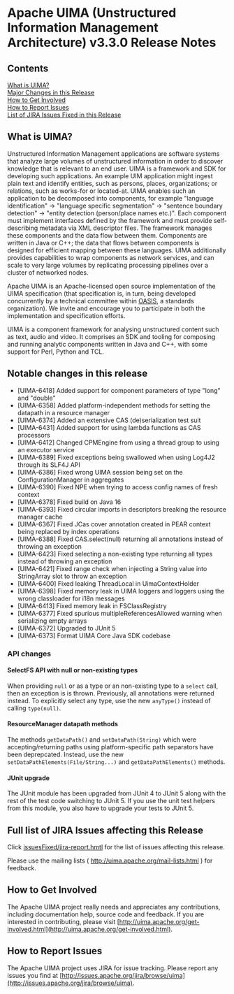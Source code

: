 <!--
***************************************************************
* Licensed to the Apache Software Foundation (ASF) under one
* or more contributor license agreements.  See the NOTICE file
* distributed with this work for additional information
* regarding copyright ownership.  The ASF licenses this file
* to you under the Apache License, Version 2.0 (the
* "License"); you may not use this file except in compliance
* with the License.  You may obtain a copy of the License at
*
*   http://www.apache.org/licenses/LICENSE-2.0
* 
* Unless required by applicable law or agreed to in writing,
* software distributed under the License is distributed on an
* "AS IS" BASIS, WITHOUT WARRANTIES OR CONDITIONS OF ANY
* KIND, either express or implied.  See the License for the
* specific language governing permissions and limitations
* under the License.
***************************************************************
-->
   
# Apache UIMA (Unstructured Information Management Architecture) v3.3.0 Release Notes

## Contents

[What is UIMA?](#what.is.uima)  
[Major Changes in this Release](#major.changes)  
[How to Get Involved](#get.involved)  
[How to Report Issues](#report.issues)  
[List of JIRA Issues Fixed in this Release](#list.issues)  

## <a id="what.is.uima">What is UIMA?</a>

Unstructured Information Management applications are software systems that analyze large volumes of
unstructured information in order to discover knowledge that is relevant to an end user. UIMA is a
framework and SDK for developing such applications. An example UIM application might ingest plain
text and identify entities, such as persons, places, organizations; or relations, such as works-for
or located-at. UIMA enables such an application to be decomposed into components, for example
"language identification" -> "language specific segmentation" -> "sentence boundary detection" ->
"entity detection (person/place names etc.)". Each component must implement interfaces defined by
the framework and must provide self-describing metadata via XML descriptor files. The framework
manages these components and the data flow between them. Components are written in Java or C++; the
data that flows between components is designed for efficient mapping between these languages. UIMA
additionally provides capabilities to wrap components as network services, and can scale to very
large volumes by replicating processing pipelines over a cluster of networked nodes.

Apache UIMA is an Apache-licensed open source implementation of the UIMA specification (that 
specification is, in turn, being developed concurrently by a technical committee within
[OASIS](http://www.oasis-open.org), a standards organization). We invite and encourage you to
participate in both the implementation and specification efforts.

UIMA is a component framework for analysing unstructured content such as text, audio and video. It
comprises an SDK and tooling for composing and running analytic components written in Java and C++,
with some support for Perl, Python and TCL.

## <a id="major.changes">Notable changes in this release</a>

* [UIMA-6418] Added support for component parameters of type "long" and "double" 
* [UIMA-6358] Added platform-independent methods for setting the datapath in a resource manager
* [UIMA-6374] Added an extensive CAS (de)serialization test suit
* [UIMA-6431] Added support for using lambda functions as CAS processors
* [UIMA-6412] Changed CPMEngine from using a thread group to using an executor service
* [UIMA-6389] Fixed exceptions being swallowed when using Log4J2 through its SLF4J API
* [UIMA-6386] Fixed wrong UIMA session being set on the ConfigurationManager in aggregates
* [UIMA-6390] Fixed NPE when trying to access config names of fresh context
* [UIMA-6378] Fixed build on Java 16
* [UIMA-6393] Fixed circular imports in descriptors breaking the resource manager cache
* [UIMA-6367] Fixed JCas cover annotation created in PEAR context being replaced by index operations
* [UIMA-6388] Fixed CAS.select(null) returning all annotations instead of throwing an exception
* [UIMA-6423] Fixed selecting a non-existing type returning all types instead of throwing an exception
* [UIMA-6421] Fixed range check when injecting a String value into StringArray slot to throw an exception
* [UIMA-6400] Fixed leaking ThreadLocal in UimaContextHolder
* [UIMA-6398] Fixed memory leak in UIMA loggers and loggers using the wrong classloader for i18n messages
* [UIMA-6413] Fixed memory leak in FSClassRegistry
* [UIMA-6377] Fixed spurious multipleReferencesAllowed warning when serializing empty arrays
* [UIMA-6372] Upgraded to JUnit 5
* [UIMA-6373] Format UIMA Core Java SDK codebase

### API changes

#### SelectFS API with null or non-existing types

When providing `null` or as a type or an non-existing type to a `select` call, then an exception is
is thrown. Previously, all annotations were returned instead. To explicitly select any type, use
the new `anyType()` instead of calling `type(null)`.

#### ResourceManager datapath methods

The methods `getDataPath()` and `setDataPath(String)` which were accepting/returning paths using 
platform-specific path separators have been deprepcated. Instead, use the new 
`setDataPathElements(File/String...)` and `getDataPathElements()` methods.

#### JUnit upgrade

The JUnit module has been upgraded from JUnit 4 to JUnit 5 along with the rest of the test code
switching to JUnit 5. If you use the unit test helpers from this module, you also have to upgrade
your tests to JUnit 5.

## <a id="list.issues">Full list of JIRA Issues affecting this Release</a>

Click [issuesFixed/jira-report.hmtl](issuesFixed/jira-report.html) for the list of issues affecting
this release.

Please use the mailing lists ( http://uima.apache.org/mail-lists.html ) for feedback.

## <a id="get.involved">How to Get Involved</a>

The Apache UIMA project really needs and appreciates any contributions, including documentation 
help, source code and feedback. If you are interested in contributing, please visit 
[http://uima.apache.org/get-involved.html](http://uima.apache.org/get-involved.html).

## <a id="report.issues">How to Report Issues</a>

The Apache UIMA project uses JIRA for issue tracking. Please report any issues you find at 
[http://issues.apache.org/jira/browse/uima](http://issues.apache.org/jira/browse/uima).